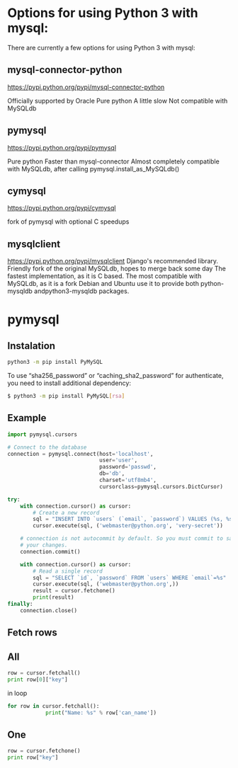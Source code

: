 <!-- TITLE: Mysql -->
<!-- SUBTITLE: A quick summary of Mysql -->

# Options for using Python 3 with mysql:
There are currently a few options for using Python 3 with mysql:

## mysql-connector-python
https://pypi.python.org/pypi/mysql-connector-python

Officially supported by Oracle
Pure python
A little slow
Not compatible with MySQLdb

## pymysql
https://pypi.python.org/pypi/pymysql

Pure python
Faster than mysql-connector
Almost completely compatible with MySQLdb, after calling pymysql.install_as_MySQLdb()

## cymysql
https://pypi.python.org/pypi/cymysql

fork of pymysql with optional C speedups

## mysqlclient
https://pypi.python.org/pypi/mysqlclient
Django's recommended library.
Friendly fork of the original MySQLdb, hopes to merge back some day
The fastest implementation, as it is C based.
The most compatible with MySQLdb, as it is a fork
Debian and Ubuntu use it to provide both python-mysqldb andpython3-mysqldb packages.

# pymysql

## Instalation


```sh
python3 -m pip install PyMySQL
```

To use “sha256_password” or “caching_sha2_password” for authenticate, you need to install additional dependency:

```sh
$ python3 -m pip install PyMySQL[rsa]
```


## Example


```python
import pymysql.cursors

# Connect to the database
connection = pymysql.connect(host='localhost',
                             user='user',
                             password='passwd',
                             db='db',
                             charset='utf8mb4',
                             cursorclass=pymysql.cursors.DictCursor)

try:
    with connection.cursor() as cursor:
        # Create a new record
        sql = "INSERT INTO `users` (`email`, `password`) VALUES (%s, %s)"
        cursor.execute(sql, ('webmaster@python.org', 'very-secret'))

    # connection is not autocommit by default. So you must commit to save
    # your changes.
    connection.commit()

    with connection.cursor() as cursor:
        # Read a single record
        sql = "SELECT `id`, `password` FROM `users` WHERE `email`=%s"
        cursor.execute(sql, ('webmaster@python.org',))
        result = cursor.fetchone()
        print(result)
finally:
    connection.close()
```

## Fetch rows
## All

```python
row = cursor.fetchall()
print row[0]["key"]
```

in loop


```python
for row in cursor.fetchall():
            print("Name: %s" % row['can_name'])
```


## One

```python
row = cursor.fetchone()
print row["key"]
```


